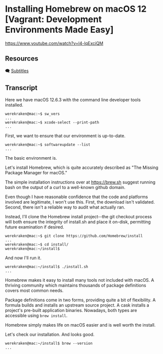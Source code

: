 # Installing Homebrew on macOS 12 [Vagrant: Development Environments Made Easy]

https://www.youtube.com/watch?v=l4-lqExciQM

## Resources

🗨 [Subtitles](subtitles.srt)

## Transcript

Here we have macOS 12.6.3 with the command line developer tools installed.
```
werekraken@mac:~$ sw_vers
...
werekraken@mac:~$ xcode-select --print-path
...
```

First, we want to ensure that our environment is up-to-date.
```
werekraken@mac:~$ softwareupdate --list
...
```
The basic environment is.

Let's install Homebrew, which is quite accurately described as "The Missing Package Manager for macOS."

The simple installation instructions over at https://brew.sh suggest running bash on the output of a curl to a well-known github domain.

Even though I have reasonable confidence that the code and platforms involved are legitimate, I won't use this. First, the download isn't validated. Second, there isn't a reliable way to audit what actually ran.

Instead, I'll clone the Homebrew install project--the git checkout process will both ensure the integrity of install.sh and place it on-disk, permitting future examination if desired.
```
werekraken@mac:~$ git clone https://github.com/Homebrew/install
...
werekraken@mac:~$ cd install/
werekraken@mac:~/install$ 
```

And now I'll run it.
```
werekraken@mac:~/install$ ./install.sh
...
```

Homebrew makes it easy to install many tools not included with macOS. A thriving community which maintains thousands of package definitions covers most common needs.

Package definitions come in two forms, providing quite a bit of flexibility. A formula builds and installs an upstream source project. A cask installs a project's pre-built application binaries. Nowadays, both types are accessible using `brew install`.

Homebrew simply makes life on macOS easier and is well worth the install.

Let's check our installation. And looks good.
```
werekraken@mac:~/install$ brew --version
...
```

